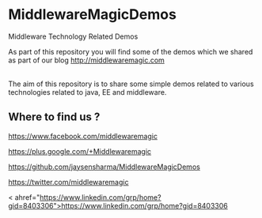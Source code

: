 # MiddlewareMagicDemos
Middleware Technology Related Demos

As part of this repository you will find some of the demos which we shared as part of our blog <a href="http://middlewaremagic.com">http://middlewaremagic.com</a>

<BR>
The aim of this repository is to share some simple demos related to various technologies related to java, EE and middleware. 

## Where to find us ?

<a href="https://www.facebook.com/middlewaremagic">https://www.facebook.com/middlewaremagic</a>

<a href="https://plus.google.com/+Middlewaremagic">https://plus.google.com/+Middlewaremagic</a>

<a href="https://github.com/jaysensharma/MiddlewareMagicDemos">https://github.com/jaysensharma/MiddlewareMagicDemos</a>

<a href="https://twitter.com/middlewaremagic">https://twitter.com/middlewaremagic</a>

< ahref="https://www.linkedin.com/grp/home?gid=8403306">https://www.linkedin.com/grp/home?gid=8403306</a>


